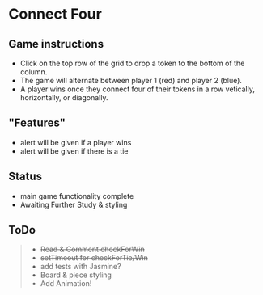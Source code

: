 # Connect Four

## Game instructions

- Click on the top row of the grid to drop a token to the bottom of the column.  
- The game will alternate between player 1 (red) and player 2 (blue).  
- A player wins once they connect four of their tokens in a row vetically, horizontally, or diagonally.


## "Features"

- alert will be given if a player wins
- alert will be given if there is a tie

## Status

- main game functionality complete
- Awaiting Further Study & styling

## ToDo

> - ~~Read & Comment checkForWin~~
> - ~~setTimeout for checkForTie/Win~~
> - add tests with Jasmine?
> - Board & piece styling
> - Add Animation!